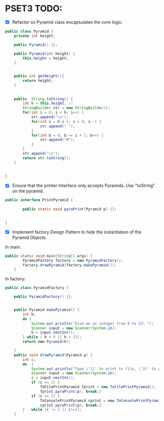 # PSET3 TODO:
- [x] Refactor so Pyramid class encapsulates the core logic.

```java
public class Pyramid {
	private int height;

	public Pyramid() {};

	public Pyramid(int height) {
		this.height = height;
	}
	

	public int getHeight(){
		return height;
	}
	
		
	public  String toString() {
		int h = this.height; // 
		StringBuilder str = new StringBuilder();
		for(int i = 0; i < h; i++) {
			str.append("\n");
			for(int s = h-i-1; s > 0; s--) {
				str.append(" ");
			}
			for(int b = 0; b <= i + 1; b++) {
				str.append("#");
			}
		}
		str.append("\n");
		return str.toString();
	}
	
	
}
```


- [x] Ensure that the printer Interface only accepts Pyramids. Use "toString" on the pyramid.
```java
public interface PrintPyramid {
	
		public static void pyraPrint(Pyramid p) {};
	

}
```

- [x] Implement factory Design Pattern to hide the instantiation of the Pyramid Objects.

In main:
```java
public static void main(String[] args) {
		PyramidFactory factory = new PyramidFactory();
		factory.drawPyramid(factory.makePyramid());
    }
```
In factory:
```java
public class PyramidFactory {

	public PyramidFactory() {};


	public Pyramid makePyramid() {
		int h;
		do {
			System.out.println("Give me an integer from 0 to 23: ");
			Scanner input = new Scanner(System.in);
			h = input.nextInt();
		} while ( h < 0 || h > 23);
		return new Pyramid(h);

	}
	public void drawPyramid(Pyramid p) {
		int c;
		do	{
			System.out.println("Type \'1\' to print to file, \'2\' to print to console: ");
			Scanner input = new Scanner(System.in);
			c = input.nextInt();
			if (c == 1) {
				ToFilePrintPyramid fprint = new ToFilePrintPyramid();
				fprint.pyraPrint(p); break;}
			if (c == 2) {
				ToConsolePrintPyramid cprint = new ToConsolePrintPyramid();
				cprint.pyraPrint(p); break;}
		}	while (c != 2 || c!=1);
	}
```
